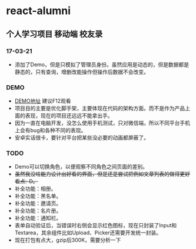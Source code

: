 # react-alumni
## 个人学习项目 移动端 校友录

### 17-03-21
* 添加了Demo，但是只模拟了管理员身份。虽然应用是动态的，但是数据都是静态的，只有查询，增删改能操作但操作后数据不会改变。

### DEMO
* [DEMO地址](https://czy0729.github.io/react-alumni/) 建议F12观看
* 项目目的主要是优化脚手架，主要体现在代码的架构方面。而不是作为产品上面的表现，现在的项目还远远不能拿出手。
* 因为一直在电脑开发，没怎么使用手机测试，只对微信端，所以不同平台手机上会有bug和各种不同的表现。
* 安卓实话很卡，要针对平台把某些没必要的动画都屏蔽了。

### TODO
* Demo可以切换角色，以便观察不同角色之间页面的差别。
* ~~虽然我没啥能力设计出好看的界面，但是还是尝试把例如文章列表的做得更好看点:-D。~~
* 补全功能：相册。
* 补全功能：黑名单。
* 补全功能：邀请页。
* 补全功能：名片册。
* 补全功能：通知栏。
* 表单自动验证后，当错误时右侧会显示红色图标，现在只封装了Input和Textarea，其余组件比如Upload、Picker还需要开发统一封装。
* 现在打包有点大，gzip后300K，需要分析一下